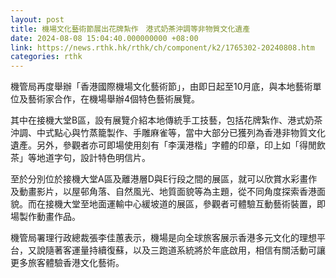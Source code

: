 ```yaml
---
layout: post
title: 機場文化藝術節展出花牌紮作　港式奶茶沖調等非物質文化遺產
date: 2024-08-08 15:04:40.000000000 +08:00
link: https://news.rthk.hk/rthk/ch/component/k2/1765302-20240808.htm
categories: rthk
---
```


機管局再度舉辦「香港國際機場文化藝術節」，由即日起至10月底，與本地藝術單位及藝術家合作，在機場舉辦4個特色藝術展覽。

其中在接機大堂B區，設有展覽介紹本地傳統手工技藝，包括花牌紮作、港式奶茶沖調、中式點心與竹蒸籠製作、手雕麻雀等，當中大部分已獲列為香港非物質文化遺產。另外，參觀者亦可即場使用刻有「李漢港楷」字體的印章，印上如「得閒飲茶」等地道字句，設計特色明信片。

至於分別位於接機大堂A區及離港層D與E行段之間的展區，就可以欣賞水彩畫作及動畫影片，以屋邨角落、自然風光、地質面貌等為主題，從不同角度探索香港面貌。而在接機大堂至地面運輸中心緩坡道的展區，參觀者可體驗互動藝術裝置，即場製作動畫作品。

機管局署理行政總裁張李佳蕙表示，機場是向全球旅客展示香港多元文化的理想平台，又說隨著客運量持續復蘇，以及三跑道系統將於年底啟用，相信有關活動可讓更多旅客體驗香港文化藝術。
